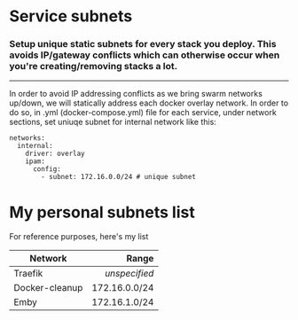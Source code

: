 # Service subnets
### Setup unique static subnets for every stack you deploy. This avoids IP/gateway conflicts which can otherwise occur when you're creating/removing stacks a lot. 

***


In order to avoid IP addressing conflicts as we bring swarm networks up/down, we will statically address each docker overlay network. In order to do so, in .yml (docker-compose.yml) file for each service, under network sections, set uniuqe subnet for internal network like this:

```
networks:
  internal:
    driver: overlay
    ipam:
      config:
        - subnet: 172.16.0.0/24 # unique subnet
```

# My personal subnets list
For reference purposes, here's my list

|   Network         |   Range         |
|-------------------|----------------:|
| Traefik           | _unspecified_   |
| Docker-cleanup	  | 172.16.0.0/24   |
| Emby              | 172.16.1.0/24   |
